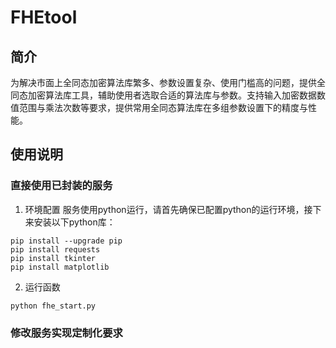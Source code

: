 # FHEtool
## 简介
为解决市面上全同态加密算法库繁多、参数设置复杂、使用门槛高的问题，提供全同态加密算法库工具，辅助使用者选取合适的算法库与参数。支持输入加密数据数值范围与乘法次数等要求，提供常用全同态算法库在多组参数设置下的精度与性能。
## 使用说明
### 直接使用已封装的服务
1. 环境配置
服务使用python运行，请首先确保已配置python的运行环境，接下来安装以下python库：
```
pip install --upgrade pip
pip install requests
pip install tkinter
pip install matplotlib
```
2. 运行函数
```
python fhe_start.py
```
### 修改服务实现定制化要求
